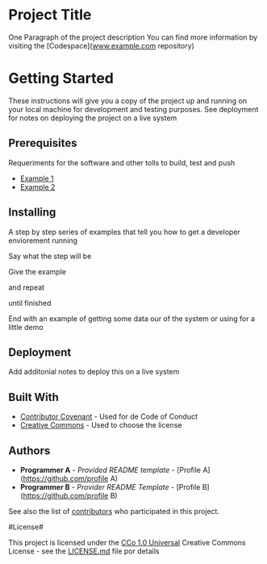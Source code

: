 # Project Title

One Paragraph of the project description
You can find more information by visiting the [Codespace](www.example.com repository)

# Getting Started

These instructions will give you a copy of the project up and running on your local machine for development and testing purposes. See deployment for notes on deploying the project on a live system

## Prerequisites

Requeriments for the software and other tolls to build, test and push

- [Example 1](www.example.com)
- [Example 2](www.example.com)

## Installing

A step by step series of examples that tell you how to get a developer enviorement running

Say what the step will be

Give the example

and repeat

until finished

End with an example of getting some data our of the system or using for a little demo

## Deployment

Add additonial notes to deploy this on a live system

## Built With

- [Contributor Covenant](www.example.com) - Used for de Code of Conduct
- [Creative Commons](www.example.com) - Used to choose the license

## Authors

- **Programmer A** - *Provided README template* -
[Profile A](https://github.com/profile A)
- **Programmer B** - *Provider README Template* -
[Profile B](https://github.com/profile B)

See also the list of [contributors](www.example.com) who participated in this project.

#License#

This project is licensed under the [CCo 1.0 Universal](www.example.com)
Creative Commons License - see the [LICENSE.md](www.example.com) file por details


